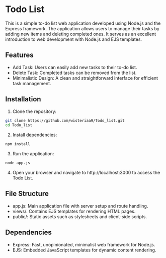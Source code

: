
# Todo List 
This is a simple to-do list web application developed using Node.js and the Express framework. The application allows users to manage their tasks by adding new items and deleting completed ones. It serves as an excellent introduction to web development with Node.js and EJS templates.

## Features
* Add Task: Users can easily add new tasks to their to-do list.
* Delete Task: Completed tasks can be removed from the list.
* Minimalistic Design: A clean and straightforward interface for efficient task management.

## Installation
1. Clone the repository:
~~~bash
git clone https://github.com/wisteriaa9/Todo_list.git
cd Todo_list
~~~
2. Install dependencies:
~~~bash
npm install
~~~
3. Run the application:
~~~bash
node app.js
~~~
4. Open your browser and navigate to http://localhost:3000 to access the Todo List.

## File Structure
* app.js: Main application file with server setup and route handling.
* views/: Contains EJS templates for rendering HTML pages.
* public/: Static assets such as stylesheets and client-side scripts.

## Dependencies
* Express: Fast, unopinionated, minimalist web framework for Node.js.
* EJS: Embedded JavaScript templates for dynamic content rendering.





